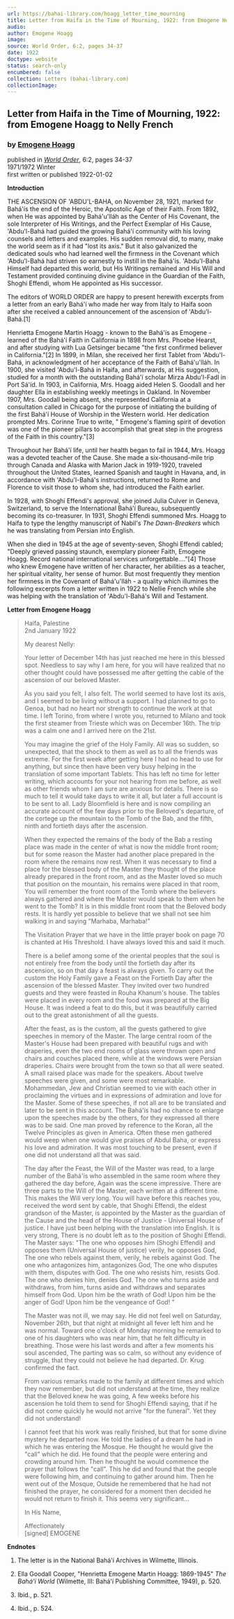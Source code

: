 ```yaml
---
url: https://bahai-library.com/hoagg_letter_time_mourning
title: Letter from Haifa in the Time of Mourning, 1922: from Emogene Hoagg to Nelly French
audio: 
author: Emogene Hoagg
image: 
source: World Order, 6:2, pages 34-37
date: 1922
doctype: website
status: search-only
encumbered: false
collection: Letters (bahai-library.com)
collectionImage: 
---
```



## Letter from Haifa in the Time of Mourning, 1922: from Emogene Hoagg to Nelly French

### by [Emogene Hoagg](https://bahai-library.com/author/Emogene+Hoagg)

published in [_World Order_](https://bahai-library.com/series/World%20Order), 6:2, pages 34-37  
1971/1972 Winter  
first written or published 1922-01-02


**Introduction**

THE ASCENSION OF 'ABDU'L-BAHA, on November 28, 1921, marked for Bahá'ís the end of the Heroic, the Apostolic Age of their Faith. From 1892, when He was appointed by Bahá'u'lláh as the Center of His Covenant, the sole Interpreter of His Writings, and the Perfect Exemplar of His Cause, 'Abdu'l-Bahá had guided the growing Bahá'í community with his loving counsels and letters and examples. His sudden removal did, to many, make the world seem as if it had "lost its axis." But it also galvanized the dedicated souls who had learned well the firmness in the Covenant which 'Abdu'l-Bahá had striven so earnestly to instill in the Bahá'ís. 'Abdu'l-Bahá Himself had departed this world, but His Writings remained and His Will and Testament provided continuing divine guidance in the Guardian of the Faith, Shoghi Effendi, whom He appointed as His successor.

The editors of WORLD ORDER are happy to present herewith excerpts from a letter from an early Bahá'í who made her way from Italy to Haifa soon after she received a cabled announcement of the ascension of 'Abdu'l-Bahá.\[1\]

Henrietta Emogene Martin Hoagg - known to the Bahá'ís as Emogene - learned of the Bahá'í Faith in California in 1898 from Mrs. Phoebe Hearst, and after studying with Lua Getsinger became "the first confirmed believer in California."\[2\] In 1899, in Milan, she received her first Tablet from 'Abdu'l-Bahá, in acknowledgment of her acceptance of the Faith of Bahá'u'lláh. In 1900, she visited 'Abdu'l-Bahá in Haifa, and afterwards, at His suggestion, studied for a month with the outstanding Bahá'í scholar Mirza Abdu'l-Fadl in Port Sá'íd. In 1903, in California, Mrs. Hoagg aided Helen S. Goodall and her daughter Ella in establishing weekly meetings in Oakland. In November 1907, Mrs. Goodall being absent, she represented California at a consultation called in Chicago for the purpose of initiating the building of the first Bahá'í House of Worship in the Western world. Her dedication prompted Mrs. Corinne True to write, " Emogene's flaming spirit of devotion was one of the pioneer pillars to accomplish that great step in the progress of the Faith in this country."\[3\]

Throughout her Bahá'í life, until her health began to fail in 1944, Mrs. Hoagg was a devoted teacher of the Cause. She made a six-thousand-mile trip through Canada and Alaska with Marion Jack in 1919-1920, traveled throughout the United States, learned Spanish and taught in Havana, and, in accordance with 'Abdu'l-Bahá's instructions, returned to Rome and Florence to visit those to whom she, had introduced the Faith earlier.

In 1928, with Shoghi Effendi's approval, she joined Julia Culver in Geneva, Switzerland, to serve the International Bahá'í Bureau, subsequently becoming its co-treasurer. In 1931, Shoghi Effendi summoned Mrs. Hoagg to Haifa to type the lengthy manuscript of Nabil's _The Dawn-Breakers_ which he was translating from Persian into English.

When she died in 1945 at the age of seventy-seven, Shoghi Effendi cabled; "Deeply grieved passing staunch, exemplary pioneer Faith, Emogene Hoagg. Record national international services unforgettable...."\[4\] Those who knew Emogene have written of her character, her abilities as a teacher, her spiritual vitality, her sense of humor. But most frequently they mention her firmness in the Covenant of Bahá'u'lláh - a quality which illumines the following excerpts from a letter written in 1922 to Nellie French while she was helping with the translation of 'Abdu'l-Bahá's Will and Testament.

**Letter from Emogene Hoagg**  

> Haifa, Palestine  
> 2nd January 1922
> 
> My dearest Nelly:
> 
> Your letter of December 14th has just reached me here in this blessed spot. Needless to say why I am here, for you will have realized that no other thought could have possessed me after getting the cable of the ascension of our beloved Master.
> 
> As you said you felt, I also felt. The world seemed to have lost its axis, and I seemed to be living without a support. I had planned to go to Genoa, but had no heart nor strength to continue the work at that time. I left Torino, from where I wrote you, returned to Milano and took the first steamer from Trieste which was on December 16th. The trip was a calm one and I arrived here on the 21st.
> 
> You may imagine the grief of the Holy Family. All was so sudden, so unexpected, that the shock to them as well as to all the friends was extreme. For the first week after getting here I had no head to use for anything, but since then have been very busy helping in the translation of some important Tablets. This has left no time for letter writing, which accounts for your not hearing from me before, as well as other friends whom I am sure are anxious for details. There is so much to tell it would take days to write it all, but later a full account is to be sent to all. Lady Bloomfield is here and is now compiling an accurate account of the few days prior to the Beloved's departure, of the cortege up the mountain to the Tomb of the Bab, and the fifth, ninth and fortieth days after the ascension.
> 
> When they expected the remains of the body of the Bab a resting place was made in the center of what is now the middle front room; but for some reason the Master had another place prepared in the room where the remains now rest. When it was necessary to find a place for the blessed body of the Master they thought of the place already prepared in the front room, and as the Master loved so much that position on the mountain, his remains were placed in that room, You will remember the front room of the Tomb where the believers always gathered and where the Master would speak to them when he went to the Tomb? It is in this middle front room that the Beloved body rests. It is hardly yet possible to believe that we shall not see him walking in and saying "Marhaba, Marhaba!"
> 
> The Visitation Prayer that we have in the little prayer book on page 70 is chanted at His Threshold. I have always loved this and said it much.
> 
> There is a belief among some of the oriental peoples that the soul is not entirely free from the body until the fortieth day after its ascension, so on that day a feast is always given. To carry out the custom the Holy Family gave a Feast on the Fortieth Day after the ascension of the blessed Master. They invited over two hundred guests and they were feasted in Rouha Khanum's house. The tables were placed in every room and the food was prepared at the Big House. It was indeed a feat to do this, but it was beautifully carried out to the great astonishment of all the guests.
> 
> After the feast, as is the custom, all the guests gathered to give speeches in memory of the Master. The large central room of the Master's House had been prepared with beautiful rugs and with draperies, even the two end rooms of glass were thrown open and chairs and couches placed there, while at the windows were Persian draperies. Chairs were brought from the town so that all were seated. A small raised place was made for the speakers. About twelve speeches were given, and some were most remarkable. Mohammedan, Jew and Christian seemed to vie with each other in proclaiming the virtues and in expressions of admiration and love for the Master. Some of these speeches, if not all are to be translated and later to be sent in this account. The Bahá'ís had no chance to enlarge upon the speeches made by the others, for they expressed all there was to be said. One man proved by reference to the Koran, all the Twelve Principles as given in America. Often these men gathered would weep when one would give praises of Abdul Baha, or express his love and admiration. It was most touching to be present, even if one did not understand all that was said.
> 
> The day after the Feast, the Will of the Master was read, to a large number of the Bahá'ís who assembled in the same room where they gathered the day before, Again was the scene impressive. There are three parts to the Will of the Master, each written at a different time. This makes the Will very long. You will have before this reaches you, received the word sent by cable, that Shoghi Effendi, the eldest grandson of the Master, is appointed by the Master as the guardian of the Cause and the head of the House of Justice - Universal House of justice. I have just been helping with the translation into English. It is very strong, There is no doubt left as to the position of Shoghi Effendi. The Master says: "The one who opposes him (Shoghi Effendi) and opposes them (Universal House of justice) verily, he opposes God, The one who rebels against them, verily, he rebels against God. The one who antagonizes him, antagonizes God, The one who disputes with them, disputes with God. The one who resists him, resists God. The one who denies him, denies God. The one who turns aside and withdraws, from him, turns aside and withdraws and separates himself from God. Upon him be the wrath of God! Upon him be the anger of God! Upon him be the vengeance of God! "
> 
> The Master was not ill, we may say. He did not feel well on Saturday, November 26th, but that night at midnight all fever left him and he was normal. Toward one o'clock of Monday morning he remarked to one of his daughters who was near him, that he felt difficulty in breathing. Those were his last words and after a few moments his soul ascended, The parting was so calm, so without any evidence of struggle, that they could not believe he had departed. Dr. Krug confirmed the fact.
> 
> From various remarks made to the family at different times and which they now remember, but did not understand at the time, they realize that the Beloved knew he was going, A few weeks before his ascension he told them to send for Shoghi Effendi saying, that if he did not come quickly he would not arrive "for the funeral". Yet they did not understand!
> 
> I cannot feet that his work was really finished, but that for some divine mystery he departed now. He told the ladies of a dream he had in which he was entering the Mosque. He thought he would give the "call" which he did. He found that the people were entering and crowding around him. Then he thought he would commence the prayer that follows the "call". This he did and found that the people were following him, and continuing to gather around him. Then he went out of the Mosque, Outside he remembered that he had not finished the prayer, he considered for a moment then decided he would not return to finish it. This seems very significant...
> 
> In His Name,
> 
> Affectionately  
> \[signed\] EMOGENE

  
**Endnotes**

1. The letter is in the National Bahá'í Archives in Wilmette, Illinois.

2. Ella Goodall Cooper, "Henrietta Emogene Martin Hoagg: 1869-1945" _The Bahá'í World_ (Wilmette, III: Bahá'í Publishing Committee, 1949), p. 520.

3. Ibid., p. 521.

4. Ibid., p. 524.